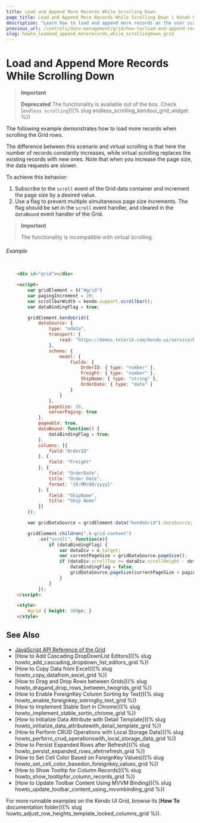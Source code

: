 ```yaml
---
title: Load and Append More Records While Scrolling Down
page_title: Load and Append More Records While Scrolling Down | Kendo UI Grid
description: "Learn how to load and append more records as the user scrolls down the Kendo UI Grid."
previous_url: /controls/data-management/grid/how-to/load-and-append-records
slug: howto_loadand_append_morerecords_while_scrollingdown_grid
---
```


# Load and Append More Records While Scrolling Down

> **Important**
>
> **Deprecated** The functionality is available out of the box. Check [`endless scrolling`]({% slug endless_scrolling_kendoui_grid_widget %})

The following example demonstrates how to load more records when scrolling the Grid rows.

The difference between this scenario and virtual scrolling is that here the number of records constantly increases, while virtual scrolling replaces the existing records with new ones. Note that when you increase the page size, the data requests are slower.

To achieve this behavior:

1. Subscribe to the `scroll` event of the Grid data container and increment the page size by a desired value.
2. Use a flag to prevent multiple simultaneous page size increments. The flag should be set in the `scroll` event handler, and cleared in the `dataBound` event handler of the Grid.

> **Important**
>
> The functionality is incompatible with virtual scrolling.

###### Example

```html

    <div id="grid"></div>

    <script>
        var gridElement = $("#grid")
        var pagingIncrement = 20;
        var scrollbarWidth = kendo.support.scrollbar();
        var dataBindingFlag = true;

        gridElement.kendoGrid({
            dataSource: {
                type: "odata",
                transport: {
                    read: "https://demos.telerik.com/kendo-ui/service/Northwind.svc/Orders"
                },
                schema: {
                    model: {
                        fields: {
                            OrderID: { type: "number" },
                            Freight: { type: "number" },
                            ShipName: { type: "string" },
                            OrderDate: { type: "date" }
                        }
                    }
                },
                pageSize: 20,
                serverPaging: true
            },
            pageable: true,
            dataBound: function() {
                dataBindingFlag = true;
            },
            columns: [{
                field:"OrderID"
            }, {
                field: "Freight"
            }, {
                field: "OrderDate",
                title: "Order Date",
                format: "{0:MM/dd/yyyy}"
            }, {
                field: "ShipName",
                title: "Ship Name"
            }]
        });

        var gridDataSource = gridElement.data("kendoGrid").dataSource;

        gridElement.children(".k-grid-content")
            .on("scroll", function(e){
                if (dataBindingFlag) {
                    var dataDiv = e.target;
                    var currentPageSize = gridDataSource.pageSize();
                    if (dataDiv.scrollTop >= dataDiv.scrollHeight - dataDiv.offsetHeight - scrollbarWidth && gridDataSource.total() > currentPageSize) {
                        dataBindingFlag = false;
                        gridDataSource.pageSize(currentPageSize + pagingIncrement);
                    }
                }
            });
    </script>

    <style>
        #grid { height: 300px; }
    </style>
```

## See Also

* [JavaScript API Reference of the Grid](/api/javascript/ui/grid)
* [How to Add Cascading DropDownList Editors]({% slug howto_add_cascading_dropdown_list_editors_grid %})
* [How to Copy Data from Excel]({% slug howto_copy_datafrom_excel_grid %})
* [How to Drag and Drop Rows between Grids]({% slug howto_dragand_drop_rows_between_twogrids_grid %})
* [How to Enable ForeignKey Column Sorting by Text]({% slug howto_enable_foreignkey_sotringby_text_grid %})
* [How to Implement Stable Sort in Chrome]({% slug howto_implement_stable_sortin_chrome_grid %})
* [How to Initialize Data Attribute with Detail Template]({% slug howto_initialize_data_attributewith_detail_template_grid %})
* [How to Perform CRUD Operations with Local Storage Data]({% slug howto_perform_crud_operationswith_local_storage_data_grid %})
* [How to Persist Expanded Rows after Refresh]({% slug howto_persist_expanded_rows_afetrrefresh_grid %})
* [How to Set Cell Color Based on ForeignKey Values]({% slug howto_set_cell_color_basedon_foreignkey_values_grid %})
* [How to Show Tooltip for Column Records]({% slug howto_show_tooltipfor_column_records_grid %})
* [How to Update Toolbar Content Using MVVM Binding]({% slug howto_update_toolbar_content_using_mvvmbinding_grid %})

For more runnable examples on the Kendo UI Grid, browse its [**How To** documentation folder]({% slug howto_adjust_row_heights_template_locked_columns_grid %}).
